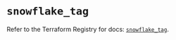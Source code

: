 # `snowflake_tag`

Refer to the Terraform Registry for docs: [`snowflake_tag`](https://registry.terraform.io/providers/snowflake-labs/snowflake/0.99.0/docs/resources/tag).
